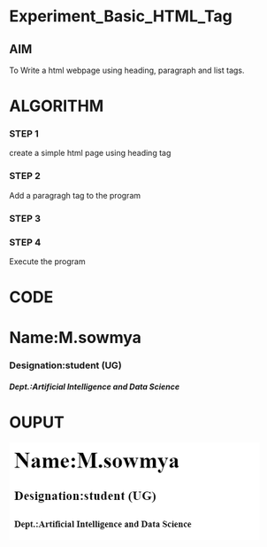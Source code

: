 # Experiment_Basic_HTML_Tag

## AIM
To Write a html webpage using heading, paragraph and list tags.

# ALGORITHM
### STEP 1
create a simple html page using heading tag
### STEP 2
Add a paragragh tag to the program
### STEP 3

### STEP 4
Execute the program

# CODE
<html>

<body>
<h1>Name:M.sowmya</h1>
<h3>Designation:student (UG) </h3>
<h5>Dept.:Artificial Intelligence and Data Science</h5>
</body>

</html>

# OUPUT
![output](https://github.com/MSowmya28/Experiment_Basic_HTML_Tag/blob/main/output.png?raw=true)
